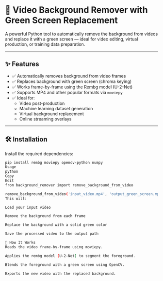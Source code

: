 # 🎥 Video Background Remover with Green Screen Replacement

A powerful Python tool to automatically remove the background from videos and replace it with a green screen — ideal for video editing, virtual production, or training data preparation.

---

## ✨ Features

- ✅ Automatically removes background from video frames  
- ✅ Replaces background with green screen (chroma keying)  
- ✅ Works frame-by-frame using the [Rembg](https://github.com/danielgatis/rembg) model (U-2-Net)  
- ✅ Supports MP4 and other popular formats via `moviepy`  
- ✅ Ideal for:  
  - Video post-production  
  - Machine learning dataset generation  
  - Virtual background replacement  
  - Online streaming overlays  

---

## 🛠️ Installation

Install the required dependencies:

```bash
pip install rembg moviepy opencv-python numpy
Usage
python
Copy
Edit
from background_remover import remove_background_from_video

remove_background_from_video('input_video.mp4', 'output_green_screen.mp4')
This will:

Load your input video

Remove the background from each frame

Replace the background with a solid green color

Save the processed video to the output path

🧠 How It Works
Reads the video frame-by-frame using moviepy.

Applies the rembg model (U-2-Net) to segment the foreground.

Blends the foreground with a green screen using OpenCV.

Exports the new video with the replaced background.
